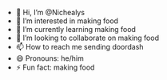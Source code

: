 - 👋 Hi, I’m @Nichealys
- 👀 I’m interested in making food
- 🌱 I’m currently learning making food
- 💞️ I’m looking to collaborate on making food
- 📫 How to reach me sending doordash
- 😄 Pronouns: he/him
- ⚡ Fun fact: making food

<!---
Nichealys/Nichealys is a ✨ special ✨ repository because its `README.md` (this file) appears on your GitHub profile.
You can click the Preview link to take a look at your changes.
--->
